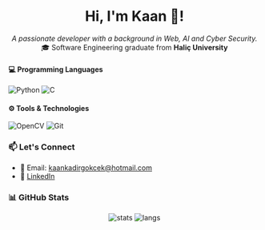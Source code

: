 <h1 align="center"> Hi, I'm Kaan 👋! </h1>
<p align="center">
  <i>A passionate developer with a background in Web, AI and Cyber Security.</i><br/>
  🎓 Software Engineering graduate from <b>Haliç University</b>
</p>

#### 💻 Programming Languages
![Python](https://img.shields.io/badge/Python-3776AB?style=flat&logo=python&logoColor=white)
![C](https://img.shields.io/badge/C-00599C?style=flat&logo=c%2B%2B&logoColor=white)

#### ⚙️ Tools & Technologies
![OpenCV](https://img.shields.io/badge/OpenCV-5C3EE8?style=flat&logo=opencv&logoColor=white)
![Git](https://img.shields.io/badge/Git-F05032?style=flat&logo=git&logoColor=white)

### 📫 Let's Connect
- 📩 Email: [kaankadirgokcek@hotmail.com](mailto:kaankadirgokcek@hotmail.com)  
- 💼 [LinkedIn](https://www.linkedin.com/in/kaan-kadir-g%C3%B6k%C3%A7ek-88b81a203/)  

### 📊 GitHub Stats

<p align="center">
  <img src="https://github-readme-stats.vercel.app/api?username=KaanKadirGokcek&show_icons=true&theme=radical" alt="stats"/>
  <img src="https://github-readme-stats.vercel.app/api/top-langs/?username=KaanKadirGokcek&layout=compact&theme=radical" alt="langs"/>
</p>
